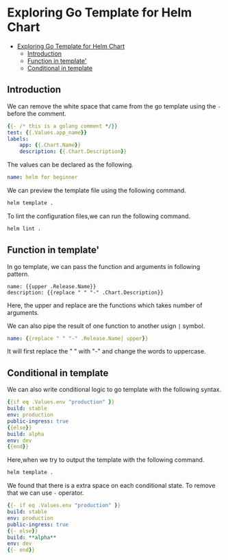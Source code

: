 # Exploring Go Template for Helm Chart

<!--toc:start-->

- [Exploring Go Template for Helm Chart](#exploring-go-template-for-helm-chart)
  - [Introduction](#introduction)
  - [Function in template'](#function-in-template)
  - [Conditional in template](#conditional-in-template)

## Introduction

We can remove the white space that came from the go template using the `-`
before the comment.

```yaml
{{- /* this is a golang comment */}}
test: {{.Values.app_name}}
labels:
    app: {{.Chart.Name}}
    description: {{.Chart.Description}}
```

The values can be declared as the following.

```yaml
name: helm for beginner
```

We can preview the template file using the following command.

```bash
helm template .
```

To lint the configuration files,we can run the following command.

```bash
helm lint .
```

## Function in template'

In go template, we can pass the function and arguments in following
pattern.

```tmpl
name: {{upper .Release.Name}}
description: {{replace " " "-" .Chart.Description}}
```

Here, the upper and replace are the functions which takes number of
arguments.

We can also pipe the result of one function to another usign `|` symbol.

```yaml
name: {{replace " " "-" .Release.Name| upper}}
```

It will first replace the " " with "-" and change the words to
uppercase.

## Conditional in template

We can also write conditional logic to go template with the
following syntax.

```yaml
{{if eq .Values.env "production" }}
build: stable
env: production
public-ingress: true
{{else}}
build: alpha
env: dev
{{end}}
```

Here,when we try to output the template with the following command.

```bash
helm template .
```

We found that there is a extra space on each conditional state.
To remove that we can use `-` operator.

```yaml
{{- if eq .Values.env "production" }}
build: stable
env: production
public-ingress: true
{{- else}}
build: **alpha**
env: dev
{{- end}}
```
